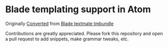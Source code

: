 # Blade templating support in Atom

Originally [Converted](http://atom.io/docs/latest/converting-a-text-mate-bundle) from [Blade textmate tmbundle](https://github.com/outofcontrol/Blade.tmbundle)

Contributions are greatly appreciated. Please fork this repository and open a
pull request to add snippets, make grammar tweaks, etc.
